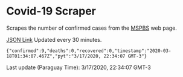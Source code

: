 # Covid-19 Scraper

Scrapes the number of confirmed cases from the [MSPBS](https://www.mspbs.gov.py/covid-19.php) web page.

[JSON Link](https://jmayalag.github.io/covid19-scrape/cases.json)
Updated every 30 minutes.
```
{"confirmed":9,"deaths":0,"recovered":0,"timestamp":"2020-03-18T01:34:07.467Z","pyt":"3/17/2020, 22:34:07 GMT-3"}
```
Last update (Paraguay Time): 3/17/2020, 22:34:07 GMT-3